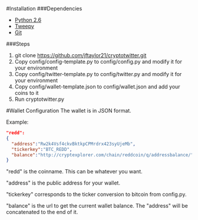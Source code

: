 #Installation
###Dependencies
* [Python 2.6](http://www.python.org/)
* [Tweepy](https://github.com/tweepy/tweepy)
* [Git](http://git-scm.com/)

###Steps
1. git clone https://github.com/jftaylor21/cryptotwitter.git
1. Copy config/config-template.py to config/config.py and modify it for your environment
1. Copy config/twitter-template.py to config/twitter.py and modify it for your environment
1. Copy config/wallet-template.json to config/wallet.json and add your coins to it
1. Run cryptotwitter.py

#Wallet Configuration
The wallet is in JSON format. 

Example:
````JSON
"redd":
{
  "address":"Rw2k4Vsf4ckvBktkpCPMrdrx423syUjeMb",
  "tickerkey":"BTC_REDD",
  "balance":"http://cryptexplorer.com/chain/reddcoin/q/addressbalance/"
}
````

"redd" is the coinname. This can be whatever you want.

"address" is the public address for your wallet.

"tickerkey" corresponds to the ticker conversion to bitcoin from config.py.

"balance" is the url to get the current wallet balance. The "address" will be concatenated to the end of it.
